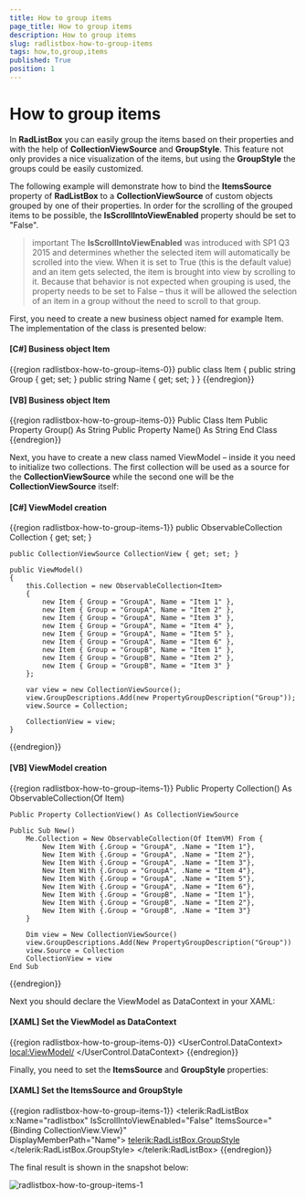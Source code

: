```yaml
---
title: How to group items
page_title: How to group items
description: How to group items
slug: radlistbox-how-to-group-items
tags: how,to,group,items
published: True
position: 1
---
```


# How to group items

In __RadListBox__ you can easily group the items based on their properties and with the help of __CollectionViewSource__ and __GroupStyle__. This feature not only provides a nice visualization of the items, but using the __GroupStyle__ the groups could be easily customized.

The following example will demonstrate how to bind the __ItemsSource__ property of __RadListBox__ to a __CollectionViewSource__ of custom objects grouped by one of their properties. In order for the scrolling of the grouped items to be possible, the __IsScrollIntoViewEnabled__ property should be set to "False".

>important The __IsScrollIntoViewEnabled__ was introduced with SP1 Q3 2015 and determines whether the selected item will automatically be scrolled into the view. When it is set to True (this is the default value) and an item gets selected, the item is brought into view by scrolling to it. Because that behavior is not expected when grouping is used, the property needs to be set to False – thus it will be allowed the selection of an item in a group without the need to scroll to that group.

First, you need to create a new business object named for example Item. The implementation of the class is presented below:

#### __[C#]  Business object Item__

{{region radlistbox-how-to-group-items-0}}
	public class Item
	{
		public string Group { get; set; }
		public string Name { get; set; }
	}
{{endregion}}

#### __[VB]  Business object Item__

{{region radlistbox-how-to-group-items-0}}
	Public Class Item
		Public Property Group() As String
		Public Property Name() As String
	End Class
{{endregion}}

Next, you have to create a new class named ViewModel – inside it you need to initialize two collections. The first collection will be used as a source for the __CollectionViewSource__ while the second one will be the __CollectionViewSource__ itself:

#### __[C#]  ViewModel creation__

{{region radlistbox-how-to-group-items-1}}
	public ObservableCollection<Item> Collection { get; set; }

	public CollectionViewSource CollectionView { get; set; }

	public ViewModel()
	{
		this.Collection = new ObservableCollection<Item>
		{
			new Item { Group = "GroupA", Name = "Item 1" },
			new Item { Group = "GroupA", Name = "Item 2" },
			new Item { Group = "GroupA", Name = "Item 3" },
			new Item { Group = "GroupA", Name = "Item 4" },
			new Item { Group = "GroupA", Name = "Item 5" },
			new Item { Group = "GroupA", Name = "Item 6" },
			new Item { Group = "GroupB", Name = "Item 1" },
			new Item { Group = "GroupB", Name = "Item 2" },
			new Item { Group = "GroupB", Name = "Item 3" }
		};

		var view = new CollectionViewSource();
		view.GroupDescriptions.Add(new PropertyGroupDescription("Group"));
		view.Source = Collection;

		CollectionView = view;
	}
{{endregion}}

#### __[VB]  ViewModel creation__

{{region radlistbox-how-to-group-items-1}}
	Public Property Collection() As ObservableCollection(Of Item)

	Public Property CollectionView() As CollectionViewSource

	Public Sub New()
		Me.Collection = New ObservableCollection(Of ItemVM) From {
			New Item With {.Group = "GroupA", .Name = "Item 1"},
			New Item With {.Group = "GroupA", .Name = "Item 2"},
			New Item With {.Group = "GroupA", .Name = "Item 3"},
			New Item With {.Group = "GroupA", .Name = "Item 4"},
			New Item With {.Group = "GroupA", .Name = "Item 5"},
			New Item With {.Group = "GroupA", .Name = "Item 6"},
			New Item With {.Group = "GroupB", .Name = "Item 1"},
			New Item With {.Group = "GroupB", .Name = "Item 2"},
			New Item With {.Group = "GroupB", .Name = "Item 3"}
		}

		Dim view = New CollectionViewSource()
		view.GroupDescriptions.Add(New PropertyGroupDescription("Group"))
		view.Source = Collection
		CollectionView = view
	End Sub
{{endregion}}

Next you should declare the ViewModel as DataContext in your XAML:

#### __[XAML]  Set the ViewModel as DataContext__

{{region radlistbox-how-to-group-items-0}}
	<UserControl.DataContext>
        <local:ViewModel/>
	</UserControl.DataContext>
{{endregion}}

Finally, you need to set the __ItemsSource__ and __GroupStyle__ properties:

#### __[XAML]  Set the ItemsSource and GroupStyle__

{{region radlistbox-how-to-group-items-1}}
	 <telerik:RadListBox x:Name="radlistbox" IsScrollIntoViewEnabled="False"
                                ItemsSource="{Binding CollectionView.View}"  
                                DisplayMemberPath="Name">
        <telerik:RadListBox.GroupStyle>
            <GroupStyle/>
        </telerik:RadListBox.GroupStyle>
	</telerik:RadListBox>
{{endregion}}

The final result is shown in the snapshot below:

![radlistbox-how-to-group-items-1](images/radlistbox_how_to_group_items_01.png)
